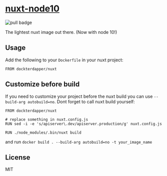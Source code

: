 # [nuxt-node10](https://hub.docker.com/r/dockterdapper/nuxt-node10/)

![pull badge](https://img.shields.io/docker/pulls/dockterdapper/nuxt-node10.svg)

The lightest nuxt image out there. (Now with node 10!)

## Usage

Add the following to your `Dockerfile` in your nuxt project:

```
FROM dockterdapper/nuxt
```

## Customize before build

If you need to customize your project before the nuxt build you can use `--build-arg autobuild=no`. Dont forget to call nuxt build yourself:

```
FROM dockterdapper/nuxt

# replace something in nuxt.config.js
RUN sed -i -e 's/apiserver\.dev/apiserver.production/g' nuxt.config.js

RUN ./node_modules/.bin/nuxt build
```

and run `docker build . --build-arg autobuild=no -t your_image_name`

## License

MIT
